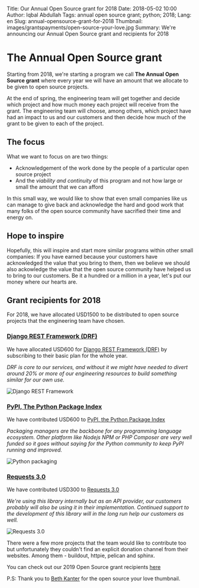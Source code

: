 Title: Our Annual Open Source grant for 2018
Date: 2018-05-02 10:00
Author: Iqbal Abdullah
Tags: annual open source grant; python; 2018;
Lang: en
Slug: annual-opensource-grant-for-2018
Thumbnail: images/grantspayments/open-source-your-love.jpg
Summary: We're announcing our Annual Open Source grant and recipients for 2018

# The Annual Open Source grant

Starting from 2018, we're starting a program we call **The Annual Open Source
grant** where every year we will have an amount that we allocate to be given
to open source projects. 

At the end of spring, the engineering team will get together and
decide which project and how much money each project will receive from the grant.
The engineering team will choose, among others, which project have had an
impact to us and our customers and then decide how much of the grant to be given
to each of the project.

## The focus

What we want to focus on are two things:

- Acknowledgement of the work done by the people of a particular open source
project
- And the _viability and continuity_ of this program and
not how large or small the amount that we can afford

In this small way, we would like to show that even small companies like us can
manage to give back and acknowledge the hard and good work that many folks of
the open source community have sacrified their time and energy on.

## Hope to inspire

Hopefully, this will inspire and start more similar programs within other small
companies: If you have earned because your customers have acknowledged the value
that you bring to them, then we believe we should also ackowledge the value that
the open source community have helped us to bring to our customers. Be it a
hundred or a million in a year, let's put our money where our hearts are.

## Grant recipients for 2018

For 2018, we have allocated USD1500 to be distributed to open source projects
that the engineering team have chosen.

### [Django REST Framework (DRF)](https://fund.django-rest-framework.org/topics/funding/)

We have allocated USD600 for [Django REST Framework (DRF)](https://fund.django-rest-framework.org/topics/funding/)
by subscribing to their basic plan for the whole year. 

*DRF is core to our services, and without it we might have needed to divert around 20% or more of
our engineering resources to build something similar for our own use.*

![Django REST Framework]({filename}/images/grantspayments/20180502-donation-for-rest.png)

### [PyPI, The Python Package Index](https://pypi.org/)

We have contributed USD600 to [PyPI, the Python Package Index](https://pypi.org/)

*Packaging managers are the backbone for any programming language ecosystem. Other
platform like Nodejs NPM or PHP Composer are very well funded so it goes without
saying for the Python community to keep PyPI running and improved.*

![Python packaging]({filename}/images/grantspayments/20180502-donation-for-pypi.png)

### [Requests 3.0](https://www.kennethreitz.org/requests3/)

We have contributed USD300 to [Requests 3.0](https://www.kennethreitz.org/requests3/) 

*We're using this library internally but as an API provider,
our customers probably will also be using it in their implementation. Continued
support to the development of this library will in the long run help our
customers as well.*

![Requests 3.0]({filename}/images/grantspayments/20180502-donation-for-requests.png)

There were a few more projects that the team would like to contribute too but unfortunately
they couldn't find an explicit donation channel from their websites. Among them - buildout, httpie,
pelican and sphinx.

You can check out our 2019 Open Source grant recipients [here]({filename}/Community/annual-opensource-grant-2019-en.md)

P.S: Thank you to [Beth Kanter](https://www.flickr.com/photos/cambodia4kidsorg/2265381560/in/photolist-4sbF1L-ar78tZ-SNGH5k-ar79ug-7GLMMJ-7auyvr-ar9ZuW-ar7icH-7EbFm8-77iC2j-oZNUt1-YoqUGr-7auzAZ-77iLXu-ara183-4vbuEU-pKkoXm-77eCxx-2WUBnD-ar9VGm-7TT3jY-by7HPM-6ymtsa-7ayps3-77ePoH-874G8Z-4VguA1-6G4JuU-77eAQF-ar7dxc-EDyr4-77iKd5-8yZZmV-rDGuZy-77iLM5-bbBEV8-e3okg3-DLbcqc-77ezLa-69ykkm-7aysgQ-72ePxc-ar7dt4-XZTS3m-e6eDqU-bbBC66-bbBCjr-RYrLD2-e693vi-9ULwL) for the open source your love thumbnail.
